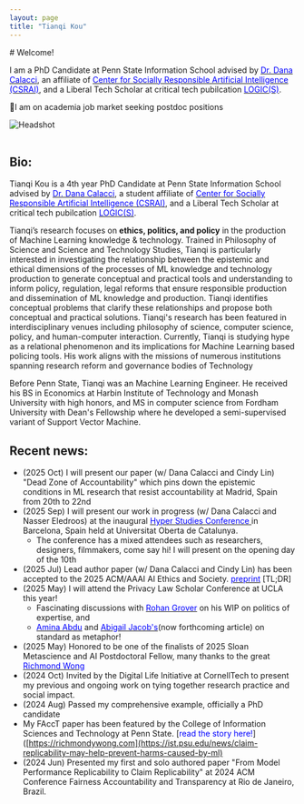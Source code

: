 ```yaml
---
layout: page
title: "Tianqi Kou"
---
```


<div class="intro">
  <div markdown="1">
# Welcome!

I am a PhD Candidate at Penn State Information School advised by [<span style="color:blue">Dr. Dana Calacci</span>](https://www.dcalacci.net), an affiliate of [<span style="color:blue">Center for Socially Responsible Artificial Intelligence (CSRAI)</span>](https://csrai.psu.edu), and a Liberal Tech Scholar at critical tech pubilcation [<span style="color:blue">LOGIC(S)</span>](https://logicmag.io).

🌟I am on academia job market seeking postdoc positions
  </div>
  <img class="headshot" src="{{ "/assets/img/headshot_crop.jpg" | relative_url }}" alt="Headshot" />
</div>


<div style="clear: both; height: 16px;"></div>

## Bio:


Tianqi Kou is a 4th year PhD Candidate at Penn State Information School advised by [<span style="color:blue">Dr. Dana Calacci</span>](https://www.dcalacci.net), a student affiliate of [<span style="color:blue">Center for Socially Responsible Artificial Intelligence (CSRAI)</span>](https://csrai.psu.edu), and a Liberal Tech Scholar at critical tech pubilcation [<span style="color:blue">LOGIC(S)</span>](https://logicmag.io).

Tianqi’s research focuses on **ethics, politics, and policy** in the production of Machine Learning knowledge & technology. Trained in Philosophy of Science and Science and Technology Studies, Tianqi is particularly interested in investigating the relationship between the epistemic and ethical dimensions of the processes of ML knowledge and technology production to generate conceptual and practical tools and understanding to inform policy, regulation, legal reforms that ensure responsible production and dissemination of ML knowledge and production. Tianqi identifies conceptual problems that clarify these relationships and propose both conceptual and practical solutions. Tianqi's research has been featured in interdisciplinary venues including philosophy of science, computer science, policy, and human-computer interaction. Currently, Tianqi is studying hype as a relational phenomenon and its implications for Machine Learning based policing tools. His work aligns with the missions of numerous institutions spanning research reform and governance bodies of Technology

Before Penn State, Tianqi was an Machine Learning Engineer. He received his BS in Economics at Harbin Institute of Technology and Monash University with high honors, and MS in computer science from Fordham University with Dean's Fellowship where he developed a semi-supervised variant of Support Vector Machine.

## Recent news:

- (2025 Oct) I will present our paper (w/ Dana Calacci and Cindy Lin) "Dead Zone of Accountability" which pins down the epistemic conditions in ML research that resist accountability at Madrid, Spain from 20th to 22nd
- (2025 Sep) I will present our work in progress (w/ Dana Calacci and Nasser Eledroos) at the inaugural [<span style="color:blue">Hyper Studies Conference </span>](https://hypestudies.org) in Barcelona, Spain held at  Universitat Oberta de Catalunya.
  - The conference has a mixed attendees such as researchers, designers, filmmakers, come say hi! I will present on the opening day of the 10th
- (2025 Jul) Lead author paper (w/ Dana Calacci and Cindy Lin) has been accepted to the 2025 ACM/AAAI AI Ethics and Society. [<span style="color:blue">preprint</span>](https://arxiv.org/abs/2508.08739) [TL;DR]
- (2025 May) I will attend the Privacy Law Scholar Conference at UCLA this year!
  - Fascinating discussions with [<span style="color:blue">Rohan Grover</span>](https://www.rohangrover.org) on his WIP on politics of expertise, and
  - [<span style="color:blue">Amina Abdu</span>](https://aminaxabdu.github.io) and [<span style="color:blue">Abigail Jacob's</span>](https://azjacobs.com)(now forthcoming article) on standard as metaphor!
- (2025 May) Honored to be one of the finalists of 2025 Sloan Metascience and AI Postdoctoral Fellow, many thanks to the great [<span style="color:blue">Richmond Wong</span>](https://richmondywong.com)
- (2024 Oct) Invited by the Digital Life Initiative at CornellTech to present my previous and ongoing work on tying together research practice and social impact.
- (2024 Aug) Passed my comprehensive example, officially a PhD candidate
- My FAccT paper has been featured by the College of Information Sciences and Technology at Penn State.  [<span style="color:blue">read the story here!</span>]([https://richmondywong.com](https://ist.psu.edu/news/claim-replicability-may-help-prevent-harms-caused-by-ml) 
- (2024 Jun) Presented my first and solo authored paper "From Model Performance Replicability to Claim Replicability" at 2024 ACM Conference Fairness Accountability and Transparency at Rio de Janeiro, Brazil.

